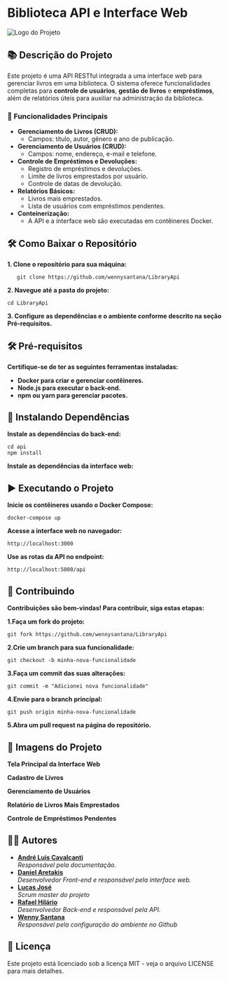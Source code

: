 # Biblioteca API e Interface Web

![Logo do Projeto](link-da-imagem-da-logo-aqui) 

## 📚 Descrição do Projeto

Este projeto é uma API RESTful integrada a uma interface web para gerenciar livros em uma biblioteca. O sistema oferece funcionalidades completas para **controle de usuários**, **gestão de livros** e **empréstimos**, além de relatórios úteis para auxiliar na administração da biblioteca.

### 🎯 Funcionalidades Principais

- **Gerenciamento de Livros (CRUD):**
  - Campos: título, autor, gênero e ano de publicação.
- **Gerenciamento de Usuários (CRUD):**
  - Campos: nome, endereço, e-mail e telefone.
- **Controle de Empréstimos e Devoluções:**
  - Registro de empréstimos e devoluções.
  - Limite de livros emprestados por usuário.
  - Controle de datas de devolução.
- **Relatórios Básicos:**
  - Livros mais emprestados.
  - Lista de usuários com empréstimos pendentes.
- **Conteinerização:**
  - A API e a interface web são executadas em contêineres Docker.

## 🛠️ Como Baixar o Repositório

**1. Clone o repositório para sua máquina:**
```
   git clone https://github.com/wennysantana/LibraryApi
```
**2. Navegue até a pasta do projeto:**
```
cd LibraryApi
```
**3. Configure as dependências e o ambiente conforme descrito na seção Pré-requisitos.**

## 🛠️ Pré-requisitos

**Certifique-se de ter as seguintes ferramentas instaladas:**

- **Docker para criar e gerenciar contêineres.**
- **Node.js para executar o back-end.**
- **npm ou yarn para gerenciar pacotes.**

## 🔧 Instalando Dependências

**Instale as dependências do back-end:**
```
cd api
npm install
```
**Instale as dependências da interface web:**

## ▶️ Executando o Projeto
**Inicie os contêineres usando o Docker Compose:**
```
docker-compose up
```
**Acesse a interface web no navegador:**
```
http://localhost:3000
```
**Use as rotas da API no endpoint:**
```
http://localhost:5000/api
```
## 🤝 Contribuindo
**Contribuições são bem-vindas! Para contribuir, siga estas etapas:**

**1.Faça um fork do projeto:**
```
git fork https://github.com/wennysantana/LibraryApi
```
**2.Crie um branch para sua funcionalidade:**
```
git checkout -b minha-nova-funcionalidade
```
**3.Faça um commit das suas alterações:**
```
git commit -m "Adicionei nova funcionalidade"
```
**4.Envie para o branch principal:**
```
git push origin minha-nova-funcionalidade
```
**5.Abra um pull request na página do repositório.**

## 📸 Imagens do Projeto
**Tela Principal da Interface Web**

**Cadastro de Livros**

**Gerenciamento de Usuários**

**Relatório de Livros Mais Emprestados**

**Controle de Empréstimos Pendentes**

## 👩‍💻 Autores

- **[André Luis Cavalcanti](https://github.com/andrelca)**  
  *Responsável pela documentação.*
- **[Daniel Aretakis](https://github.com/DanielAretakis)**  
  *Desenvolvedor Front-end e responsável pela interface web.*
- **[Lucas José](https://github.com/LucasJLM)**  
  *Scrum master do projeto*
- **[Rafael Hilário](https://github.com/RafaelHilario)**  
  *Desenvolvedor Back-end e responsável pela API.*
- **[Wenny Santana](https://github.com/wennysantana)**  
  *Responsável pela configuração do ambiente no Github*

## 📜 Licença
Este projeto está licenciado sob a licença MIT - veja o arquivo LICENSE para mais detalhes.
